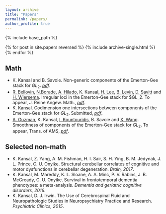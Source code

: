 ```yaml
---
layout: archive
title: "Papers"
permalink: /papers/
author_profile: true
---
```


{% include base_path %}

{% for post in site.papers reversed %}
  {% include archive-single.html %}
{% endfor %}

## Math
* K. Kansal and B. Savoie. Non-generic components of the Emerton-Gee stack for $GL_2$. _[pdf](https://kalyanikansal.github.io/files/nonsmooth.pdf)_.
* [R. Bellovin](https://rmbellovin.github.io/), [N.Borade](https://www.math.princeton.edu/people/neelima-borade), [A. Hilado](https://sites.google.com/view/antonhilado), K. Kansal, [H. Lee](https://sites.google.com/view/heejonglee/home), [B. Levin](https://math.rice.edu/~bl70/), [D. Savitt](https://math.jhu.edu/~savitt/) and [H. Wiersema](https://www.dpmms.cam.ac.uk/~hw600/). Irregular loci in the Emerton-Gee stack for $GL_2. To appear, J. Reine Angew. Math., _[pdf](https://kalyanikansal.github.io/files/apaw.pdf)_.
* K. Kansal. Codimension one intersections between components of the Emerton-Gee stack for $GL_2$. Submitted, _[pdf](https://kalyanikansal.github.io/files/intersections.pdf)_.
* [A. Guzman](https://sites.google.com/math.arizona.edu/awguzman/), K. Kansal, [I. Kountouridis](https://mathematics.uchicago.edu/people/profile/iason-kountouridis/), B. Savoie and [X. Wang](https://www.xiyuanwang.website). Smoothness of components of the Emerton-Gee stack for $GL_2$. To appear, Trans. of AMS,  _[pdf](https://kalyanikansal.github.io/files/smooth.pdf)_.



## Selected non-math
* K. Kansal, Z. Yang, A. M. Fishman, H. I. Sair, S. H. Ying, B. M. Jedynak, J. L. Prince, C. U. Onyike. Structural cerebellar correlates of cognitive and motor dysfunctions in cerebellar degeneration. _Brain, 2017_.
* K. Kansal, M. Mareddy, K. L. Sloane, A. A. Minc, P. V. Rabins, J. B. McGready, C. U. Onyike. Survival in frontotemporal dementia phenotypes: a meta-analysis. _Dementia and geriatric cognitive disorders, 2016_.
* K. Kansal, D. J. Irwin. The Use of Cerebrospinal Fluid and Neuropathologic Studies in Neuropsychiatry Practice and Research. _Psychiatric Clinics, 2015_.


